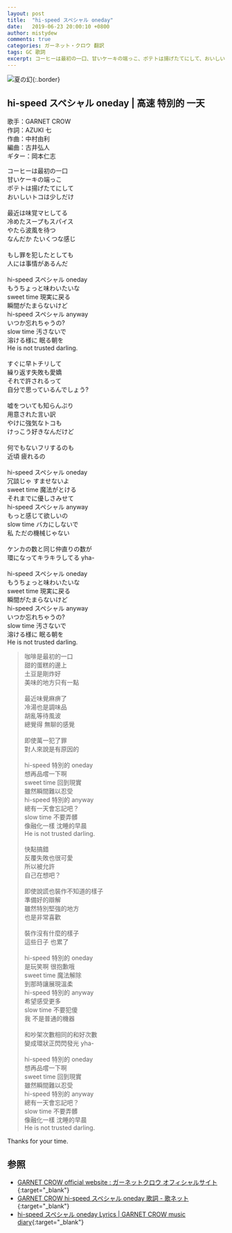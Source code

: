 ```yaml
---
layout: post
title:  "hi-speed スペシャル oneday"
date:   2019-06-23 20:00:10 +0800
author: mistydew
comments: true
categories: ガーネット・クロウ 翻訳
tags: GC 歌詞
excerpt: コーヒーは最初の一口、甘いケーキの端っこ、ポテトは揚げたてにして、おいしいトコは少しだけ。
---
```

![夏の幻](https://raw.githubusercontent.com/mistydew/gc2/master/cover/single/SG05_夏の幻.jpg){:.border}

## hi-speed スペシャル oneday | 高速 特別的 一天

歌手：GARNET CROW<br>
作詞：AZUKI 七<br>
作曲：中村由利<br>
編曲：古井弘人<br>
ギター：岡本仁志

<div class="lyric-original">
<p>
コーヒーは最初の一口<br>
甘いケーキの端っこ<br>
ポテトは揚げたてにして<br>
おいしいトコは少しだけ<br>
<br>
最近は味覚マヒしてる<br>
冷めたスープもスパイス<br>
やたら波風を待つ<br>
なんだか たいくつな感じ<br>
<br>
もし罪を犯したとしても<br>
人には事情があるんだ<br>
<br>
hi-speed スペシャル oneday<br>
もうちょっと味わいたいな<br>
sweet time 現実に戻る<br>
瞬間がたまらないけど<br>
hi-speed スペシャル anyway<br>
いつか忘れちゃうの?<br>
slow time 汚さないで<br>
溶ける様に 眠る朝を<br>
He is not trusted darling.<br>
<br>
すぐに早トチリして<br>
繰り返す失敗も愛嬌<br>
それで許されるって<br>
自分で思っているんでしょう?<br>
<br>
嘘をついても知らんぷり<br>
用意された言い訳<br>
やけに強気なトコも<br>
けっこう好きなんだけど<br>
<br>
何でもないフリするのも<br>
近頃 疲れるの<br>
<br>
hi-speed スペシャル oneday<br>
冗談じゃ すませないよ<br>
sweet time 魔法がとける<br>
それまでに優しさみせて<br>
hi-speed スペシャル anyway<br>
もっと感じて欲しいの<br>
slow time バカにしないで<br>
私 ただの機械じゃない<br>
<br>
ケンカの数と同じ仲直りの数が<br>
環になってキラキラしてる yha-<br>
<br>
hi-speed スペシャル oneday<br>
もうちょっと味わいたいな<br>
sweet time 現実に戻る<br>
瞬間がたまらないけど<br>
hi-speed スペシャル anyway<br>
いつか忘れちゃうの?<br>
slow time 汚さないで<br>
溶ける様に 眠る朝を<br>
He is not trusted darling.
</p>
</div>

<div class="lyric-translation">
<blockquote>
咖啡是最初的一口<br>
甜的蛋糕的邊上<br>
土豆是剛炸好<br>
美味的地方只有一點<br>
<br>
最近味覺麻痹了<br>
冷湯也是調味品<br>
胡亂等待風波<br>
總覺得 無聊的感覺<br>
<br>
即使萬一犯了罪<br>
對人來說是有原因的<br>
<br>
hi-speed 特別的 oneday<br>
想再品嚐一下啊<br>
sweet time 回到現實<br>
雖然瞬間難以忍受<br>
hi-speed 特別的 anyway<br>
總有一天會忘記吧？<br>
slow time 不要弄髒<br>
像融化一樣 沈睡的早晨<br>
He is not trusted darling.<br>
<br>
快點搞錯<br>
反覆失敗也很可愛<br>
所以被允許<br>
自己在想吧？<br>
<br>
即使說謊也裝作不知道的樣子<br>
準備好的辯解<br>
雖然特別堅強的地方<br>
也是非常喜歡<br>
<br>
裝作沒有什麼的樣子<br>
這些日子 也累了<br>
<br>
hi-speed 特別的 oneday<br>
是玩笑啊 很抱歉哦<br>
sweet time 魔法解除<br>
到那時讓展現溫柔<br>
hi-speed 特別的 anyway<br>
希望感受更多<br>
slow time 不要犯傻<br>
我 不是普通的機器<br>
<br>
和吵架次數相同的和好次數<br>
變成環狀正閃閃發光 yha-<br>
<br>
hi-speed 特別的 oneday<br>
想再品嚐一下啊<br>
sweet time 回到現實<br>
雖然瞬間難以忍受<br>
hi-speed 特別的 anyway<br>
總有一天會忘記吧？<br>
slow time 不要弄髒<br>
像融化一樣 沈睡的早晨<br>
He is not trusted darling.
</blockquote>
</div>

Thanks for your time.

## 参照

* [GARNET CROW official website : ガーネットクロウ オフィシャルサイト](http://www.garnetcrow.com){:target="_blank"}
* [GARNET CROW hi-speed スペシャル oneday 歌詞 - 歌ネット](https://www.uta-net.com/song/20133){:target="_blank"}
* [hi-speed スペシャル oneday Lyrics \| GARNET CROW music diary](https://mistydew.github.io/gc/lyrics/original/hi-speed%20スペシャル%20oneday.html){:target="_blank"}
